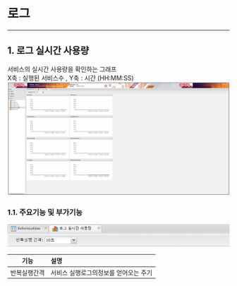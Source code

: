 # 로그

---

## 1. 로그 실시간 사용량
서비스의 실시간 사용량을 확인하는 그래프
<BR/>
X축 : 실행된 서비스수 , Y축 : 시간 (HH:MM:SS)
<img src = "./images/04-log-tools-05.PNG" width = "1000px"> </img>

### 1.1. 주요기능 및 부가기능
<img src = "./images/04-01-log-tools-05-2.png" width = "600px"> </img>

| 기능 | 설명 |  
|:--:|:--|  
| 반복실행간격  | 서비스 실행로그의정보를 얻어오는 주기 |
